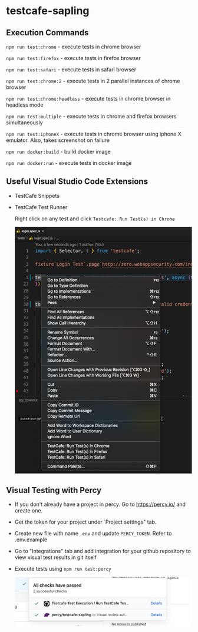 # testcafe-sapling

## Execution Commands

`npm run test:chrome` - execute tests in chrome browser

`npm run test:firefox` - execute tests in firefox browser

`npm run test:safari` - execute tests in safari browser

`npm run test:chrome:2` - execute tests in 2 parallel instances of chrome browser

`npm run test:chrome:headless` - execute tests in chrome browser in headless mode

`npm run test:multiple` - execute tests in chrome and firefox browsers simultaneously

`npm run test:iphoneX` - execute tests in chrome browser using iphone X emulator. Also, takes screenshot on failure

`npm run docker:build` - build docker image

`npm run docker:run` - execute tests in docker image

## Useful Visual Studio Code Extensions

- TestCafe Snippets
- TestCafe Test Runner

  Right click on any test and click `Testcafe: Run Test(s) in Chrome`

  ![alt text](img/TestRunnerExtension.jpg)

## Visual Testing with Percy

- If you don't already have a project in percy. Go to https://percy.io/ and create one.
- Get the token for your project under `Project settings" tab.
- Create new file with name `.env` and update `PERCY_TOKEN`. Refer to .env.example
- Go to "Integrations" tab and add integration for your github repository to view visual test results in git itself
- Execute tests using `npm run test:percy`

  ![alt text](img/PercyGit.jpg)
